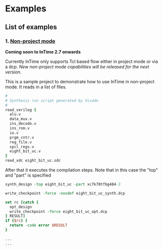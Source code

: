 # Examples 

## List of examples

### 1. [Non-project mode](nonproject_mode/)

**Coming soon to InTime 2.7 onwards**

Currently InTime only supports Tcl based flow either in project mode or via a dcp. *New non-project mode capabilities will be released for the next version.* 

This is a sample project to demonstrate how to use InTime in non-project mode. It reads in a list of files. 

```Tcl
# 
# Synthesis run script generated by Vivado
# 
read_verilog {
  alu.v
  data_mux.v
  ins_decode.v
  ins_rom.v
  io.v
  prgm_cntr.v
  reg_file.v
  spcl_regs.v
  eight_bit_uc.v
}
read_xdc eight_bit_uc.sdc
```
After that it executes the compilation steps. Note that in this case the "top" and "part" is specified
```Tcl
synth_design -top eight_bit_uc -part xc7k70tfbg484-2

write_checkpoint -force -noxdef eight_bit_uc_synth.dcp

set rc [catch {
  opt_design 
  write_checkpoint -force eight_bit_uc_opt.dcp
} RESULT]
if {$rc} {
  return -code error $RESULT
}

...
...
```
 
